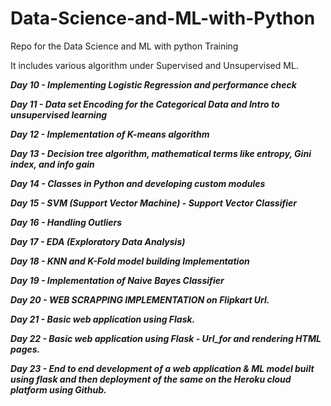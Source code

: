# Data-Science-and-ML-with-Python
Repo for the Data Science and ML with python Training

It includes various algorithm under Supervised and Unsupervised ML.

***Day 10 - Implementing Logistic Regression and performance check***

***Day 11 - Data set Encoding for the Categorical Data and Intro to unsupervised learning***

***Day 12 - Implementation of K-means algorithm***

***Day 13 - Decision tree algorithm, mathematical terms like entropy, Gini index, and info gain***

***Day 14 - Classes in Python and developing custom modules***

***Day 15 - SVM (Support Vector Machine) - Support Vector Classifier***

***Day 16 - Handling Outliers***

***Day 17 - EDA (Exploratory Data Analysis)***

***Day 18 - KNN and K-Fold model building Implementation***

***Day 19 - Implementation of Naive Bayes Classifier***

***Day 20 - WEB SCRAPPING IMPLEMENTATION on Flipkart Url.***

***Day 21 - Basic web application using Flask.***

***Day 22 - Basic web application using Flask - Url_for and rendering HTML pages.***

***Day 23 - End to end development of a web application & ML model built using flask and then deployment of the same on the Heroku cloud platform using Github.***
